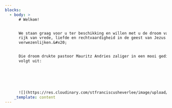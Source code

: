 ```yaml
---
blocks:
  - body: >
      # Welkom!


      We staan graag voor u ter beschikking en willen met u de droom van een
      rijk van vrede, liefde en rechtvaardigheid in de geest van Jezus helpen
      verwezenlijken.&#x20;


      Die droom drukte pastoor Mauritz Andries zaliger in een mooi gedicht als
      volgt uit:






      ![](https://res.cloudinary.com/stfranciscusheverlee/image/upload/v1657131061/KHadEenDroom\_buhk8i.jpg)
    _template: content
---
```


